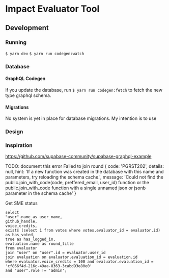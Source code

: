# Impact Evaluator Tool

## Development

### Running

`$ yarn dev`
`$ yarn run codegen:watch`

### Database

#### GraphQL Codegen

If you update the database, run `$ yarn run codegen:fetch` to fetch the new type graphql schema.

#### Migrations

No system is yet in place for database migrations. My intention is to use

### Design

### Inspiration

https://github.com/supabase-community/supabase-graphql-example

TODO: document this error
Failed to join round {
code: 'PGRST202',
details: null,
hint: 'If a new function was created in the database with this name and parameters, try reloading the schema cache.',
message: 'Could not find the public.join_with_code(code, preffered_email, user_id) function or the public.join_with_code function with a single unnamed json or jsonb parameter in the schema cache'
}

Get SME status

```
select
"user".name as user_name,
github_handle,
voice_credits,
exists (select 1 from votes where votes.evaluator_id = evaluator.id) as has_voted,
true as has_logged_in,
evaluation.name as round_title
from evaluator
join "user" on "user".id = evaluator.user_id
join evaluation on evaluator.evaluation_id = evaluation.id
where evaluator.voice_credits = 100 and evaluator.evaluation_id = 'cf866f4d-216c-49aa-8363-3cabd93e80e0'
and "user".role != 'admin';
```
